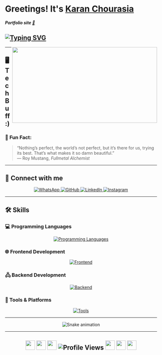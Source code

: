 # Greetings! It's [Karan Chourasia]("")
##### Portfolio site [🚀](https://karan-chourasia.vercel.app/)  

## [![Typing SVG](https://readme-typing-svg.demolab.com?font=Fira+Code&pause=1000&width=435&lines=I'm+Full+Stack+Developer;I'm+Software+Engineer)](https://git.io/typing-svg)

<img src="https://media.giphy.com/media/oYQ9HRm5Mo7VXeMNVR/giphy.gif" align="right" width="480" height="250">

---

## 🖥️ Tech Buff :)
### 🎲 **Fun Fact**:
> “Nothing’s perfect, the world’s not perfect, but it’s there for us, trying its best. That’s what makes it so damn beautiful.”  
> — Roy Mustang, *Fullmetal Alchemist*

---

## 🚀 Connect with me
<p align="center">
  <a href="https://wa.me/919582292422">
    <img src="https://img.shields.io/badge/WhatsApp-25D366?style=for-the-badge&logo=whatsapp&logoColor=white" alt="WhatsApp">
  </a>
  <a href="https://github.com/Karan071">
    <img src="https://img.shields.io/badge/GitHub-181717?style=for-the-badge&logo=github&logoColor=white" alt="GitHub">
  </a>
  <a href="https://www.linkedin.com/in/Karan-Chourasia/">
    <img src="https://img.shields.io/badge/LinkedIn-0A66C2?style=for-the-badge&logo=linkedin&logoColor=white" alt="LinkedIn">
  </a>
  <a href="https://www.instagram.com/karennnspams/">
    <img src="https://img.shields.io/badge/Instagram-E4405F?style=for-the-badge&logo=instagram&logoColor=white" alt="Instagram">
  </a>
</p>

---

## 🛠️ Skills  

### 💻 Programming Languages 
<p align="center">
  <a href="https://github.com/Karan071">
    <img src="https://skillicons.dev/icons?i=cpp,kotlin,js,dart,python" alt="Programming Languages">
  </a>
</p>

### 🌐 Frontend Development
<p align="center">
  <a href="https://github.com/Karan071">
    <img src="https://skillicons.dev/icons?i=html,css,tailwind,js,react,typescript" alt="Frontend">
  </a>
</p>

### 🖧 Backend Development
<p align="center">
  <a href="https://github.com/Karan071">
    <img src="https://skillicons.dev/icons?i=nodejs,express,mongo,mysql,fastapi,prisma,postgres" alt="Backend">
  </a>
</p>

### 🔧 Tools & Platforms
<p align="center">
  <a href="https://github.com/Karan071">
    <img src="https://skillicons.dev/icons?i=git,github,linux,androidstudio,vscode,atom,vim,docker" alt="Tools">
  </a>
</p>

---

<p align="center">
  <img src="https://profile-readme-generator.com/assets/snake.svg" alt="Snake animation">
</p>

---

<h2 align="center">
  <img src="https://firebasestorage.googleapis.com/v0/b/storage-2a9f1.appspot.com/o/github-readme-img%2Fparty-parrot.gif?alt=media&token=27a30ea7-24f3-46db-97bd-69351d5411ea" width="31" height="31" />
  <img src="https://firebasestorage.googleapis.com/v0/b/storage-2a9f1.appspot.com/o/github-readme-img%2Fparty-parrot.gif?alt=media&token=27a30ea7-24f3-46db-97bd-69351d5411ea" width="31" height="31" />
  <img src="https://firebasestorage.googleapis.com/v0/b/storage-2a9f1.appspot.com/o/github-readme-img%2Fparty-parrot.gif?alt=media&token=27a30ea7-24f3-46db-97bd-69351d5411ea" width="31" height="31" />
  <img src="https://komarev.com/ghpvc/?username=Karan071&&style=round-square" alt="Profile Views" />
  <img src="https://firebasestorage.googleapis.com/v0/b/storage-2a9f1.appspot.com/o/github-readme-img%2Fparty-parrot-2.gif?alt=media&token=4d7be19e-492c-4f18-9ea2-3773989b2721" width="31" height="31" />
  <img src="https://firebasestorage.googleapis.com/v0/b/storage-2a9f1.appspot.com/o/github-readme-img%2Fparty-parrot-2.gif?alt=media&token=4d7be19e-492c-4f18-9ea2-3773989b2721" width="31" height="31" />
  <img src="https://firebasestorage.googleapis.com/v0/b/storage-2a9f1.appspot.com/o/github-readme-img%2Fparty-parrot-2.gif?alt=media&token=4d7be19e-492c-4f18-9ea2-3773989b2721" width="31" height="31" />
</h2>


